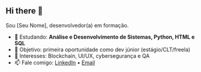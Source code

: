 ## Hi there 👋

Sou [Seu Nome], desenvolvedor(a) em formação.  
- 🌱 Estudando: **Análise e Desenvolvimento de Sistemas, Python, HTML e SQL**  
- 🎯 Objetivo: primeira oportunidade como dev júnior (estágio/CLT/freela)  
- 💬 Interesses: Blockchain, UI/UX, cybersegurança e QA 
- 📫 Fale comigo: [LinkedIn](linkedin.com/in/barbara-regina-silva) • [Email](
barbara_regina66@outlook.com)

